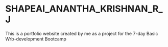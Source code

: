 # SHAPEAI_ANANTHA_KRISHNAN_R_J
This is a portfolio website created by me as a project for the 7-day Basic Wrb-development Bootcamp

